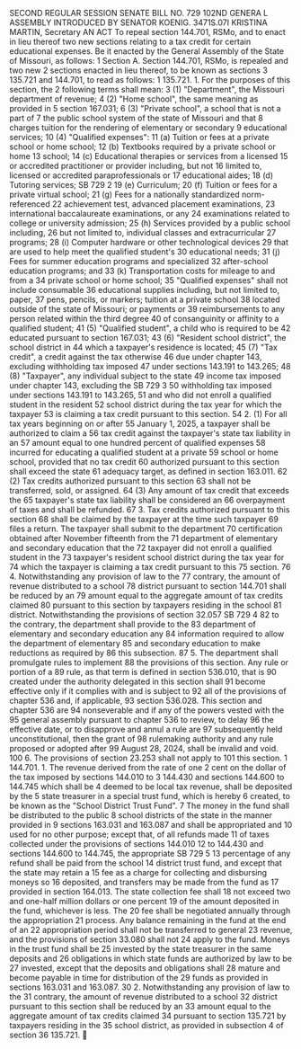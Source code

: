 SECOND REGULAR SESSION
SENATE BILL NO. 729
102ND GENERA L ASSEMBLY
INTRODUCED BY SENATOR KOENIG.
3471S.07I KRISTINA MARTIN, Secretary
AN ACT
To repeal section 144.701, RSMo, and to enact in lieu thereof two new sections relating to a tax
credit for certain educational expenses.
Be it enacted by the General Assembly of the State of Missouri, as follows:
1 Section A. Section 144.701, RSMo, is repealed and two new
2 sections enacted in lieu thereof, to be known as sections
3 135.721 and 144.701, to read as follows:
1 135.721. 1. For the purposes of this section, the
2 following terms shall mean:
3 (1) "Department", the Missouri department of revenue;
4 (2) "Home school", the same meaning as provided in
5 section 167.031;
6 (3) "Private school", a school that is not a part of
7 the public school system of the state of Missouri and that
8 charges tuition for the rendering of elementary or secondary
9 educational services;
10 (4) "Qualified expenses":
11 (a) Tuition or fees at a private school or home school;
12 (b) Textbooks required by a private school or home
13 school;
14 (c) Educational therapies or services from a licensed
15 or accredited practitioner or provider including, but not
16 limited to, licensed or accredited paraprofessionals or
17 educational aides;
18 (d) Tutoring services;
SB 729 2
19 (e) Curriculum;
20 (f) Tuition or fees for a private virtual school;
21 (g) Fees for a nationally standardized norm-referenced
22 achievement test, advanced placement examinations,
23 international baccalaureate examinations, or any
24 examinations related to college or university admission;
25 (h) Services provided by a public school including,
26 but not limited to, individual classes and extracurricular
27 programs;
28 (i) Computer hardware or other technological devices
29 that are used to help meet the qualified student's
30 educational needs;
31 (j) Fees for summer education programs and specialized
32 after-school education programs; and
33 (k) Transportation costs for mileage to and from a
34 private school or home school;
35 "Qualified expenses" shall not include consumable
36 educational supplies including, but not limited to, paper,
37 pens, pencils, or markers; tuition at a private school
38 located outside of the state of Missouri; or payments or
39 reimbursements to any person related within the third degree
40 of consanguinity or affinity to a qualified student;
41 (5) "Qualified student", a child who is required to be
42 educated pursuant to section 167.031;
43 (6) "Resident school district", the school district in
44 which a taxpayer's residence is located;
45 (7) "Tax credit", a credit against the tax otherwise
46 due under chapter 143, excluding withholding tax imposed
47 under sections 143.191 to 143.265;
48 (8) "Taxpayer", any individual subject to the state
49 income tax imposed under chapter 143, excluding the
SB 729 3
50 withholding tax imposed under sections 143.191 to 143.265,
51 and who did not enroll a qualified student in the resident
52 school district during the tax year for which the taxpayer
53 is claiming a tax credit pursuant to this section.
54 2. (1) For all tax years beginning on or after
55 January 1, 2025, a taxpayer shall be authorized to claim a
56 tax credit against the taxpayer's state tax liability in an
57 amount equal to one hundred percent of qualified expenses
58 incurred for educating a qualified student at a private
59 school or home school, provided that no tax credit
60 authorized pursuant to this section shall exceed the state
61 adequacy target, as defined in section 163.011.
62 (2) Tax credits authorized pursuant to this section
63 shall not be transferred, sold, or assigned.
64 (3) Any amount of tax credit that exceeds the
65 taxpayer's state tax liability shall be considered an
66 overpayment of taxes and shall be refunded.
67 3. Tax credits authorized pursuant to this section
68 shall be claimed by the taxpayer at the time such taxpayer
69 files a return. The taxpayer shall submit to the department
70 certification obtained after November fifteenth from the
71 department of elementary and secondary education that the
72 taxpayer did not enroll a qualified student in the
73 taxpayer's resident school district during the tax year for
74 which the taxpayer is claiming a tax credit pursuant to this
75 section.
76 4. Notwithstanding any provision of law to the
77 contrary, the amount of revenue distributed to a school
78 district pursuant to section 144.701 shall be reduced by an
79 amount equal to the aggregate amount of tax credits claimed
80 pursuant to this section by taxpayers residing in the school
81 district. Notwithstanding the provisions of section 32.057
SB 729 4
82 to the contrary, the department shall provide to the
83 department of elementary and secondary education any
84 information required to allow the department of elementary
85 and secondary education to make reductions as required by
86 this subsection.
87 5. The department shall promulgate rules to implement
88 the provisions of this section. Any rule or portion of a
89 rule, as that term is defined in section 536.010, that is
90 created under the authority delegated in this section shall
91 become effective only if it complies with and is subject to
92 all of the provisions of chapter 536 and, if applicable,
93 section 536.028. This section and chapter 536 are
94 nonseverable and if any of the powers vested with the
95 general assembly pursuant to chapter 536 to review, to delay
96 the effective date, or to disapprove and annul a rule are
97 subsequently held unconstitutional, then the grant of
98 rulemaking authority and any rule proposed or adopted after
99 August 28, 2024, shall be invalid and void.
100 6. The provisions of section 23.253 shall not apply to
101 this section.
1 144.701. 1. The revenue derived from the rate of one
2 cent on the dollar of the tax imposed by sections 144.010 to
3 144.430 and sections 144.600 to 144.745 which shall be
4 deemed to be local tax revenue, shall be deposited by the
5 state treasurer in a special trust fund, which is hereby
6 created, to be known as the "School District Trust Fund".
7 The money in the fund shall be distributed to the public
8 school districts of the state in the manner provided in
9 sections 163.031 and 163.087 and shall be appropriated and
10 used for no other purpose; except that, of all refunds made
11 of taxes collected under the provisions of sections 144.010
12 to 144.430 and sections 144.600 to 144.745, the appropriate
SB 729 5
13 percentage of any refund shall be paid from the school
14 district trust fund, and except that the state may retain a
15 fee as a charge for collecting and disbursing moneys so
16 deposited, and transfers may be made from the fund as
17 provided in section 164.013. The state collection fee shall
18 not exceed two and one-half million dollars or one percent
19 of the amount deposited in the fund, whichever is less. The
20 fee shall be negotiated annually through the appropriation
21 process. Any balance remaining in the fund at the end of an
22 appropriation period shall not be transferred to general
23 revenue, and the provisions of section 33.080 shall not
24 apply to the fund. Moneys in the trust fund shall be
25 invested by the state treasurer in the same deposits and
26 obligations in which state funds are authorized by law to be
27 invested, except that the deposits and obligations shall
28 mature and become payable in time for distribution of the
29 funds as provided in sections 163.031 and 163.087.
30 2. Notwithstanding any provision of law to the
31 contrary, the amount of revenue distributed to a school
32 district pursuant to this section shall be reduced by an
33 amount equal to the aggregate amount of tax credits claimed
34 pursuant to section 135.721 by taxpayers residing in the
35 school district, as provided in subsection 4 of section
36 135.721.
